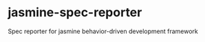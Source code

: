 jasmine-spec-reporter
=====================

Spec reporter for jasmine behavior-driven development framework

